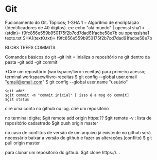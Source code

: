 # Git #

Fucionamento do Git.
Tópicos;
1-SHA 1 = Algoritmo de encriptação (Identificadores de 40 dígitos).
	ex:
	echo "olá mundo" | openssl sha1
	> (stdin)= f9fc856e559b950175f2b7cd7dad61facbe58e7b
	ou
	opensslsha1 texto.txt
	SHA1(text0.txt)= f9fc856e559b950175f2b7cd7dad61facbe58e7b
	
BLOBS
TREES
COMMITS

Comandos básicos do git
-git init = inializa o repositório no git dentro da pasta
-git add
-git commit

*Crie um repositório (workspace/livro-receitas)
para primeiro acesso;
	terminal workspacw/livro-receitas
	$ git config --global user.email "email@email.com"
	$ git config --global user.name "usuário"
	

	$git add* 
	$git commit -m "commit inicial" [ isso é a msg do commit] 
	$git status

cire uma conta no github ou log.
crie um repositório

no terminal digite;
	$git remote add origin https:??
	$git remote -v : lista de repositório cadastrado
	$git push origin master

no caso de conflitos de versão de um arquivo já existente no github será necessário baixar a versão do github e fazer as alterações.(conflito)
	$ git pull origin master

para clonar um repositório do github.
	$git clone https://...
	
